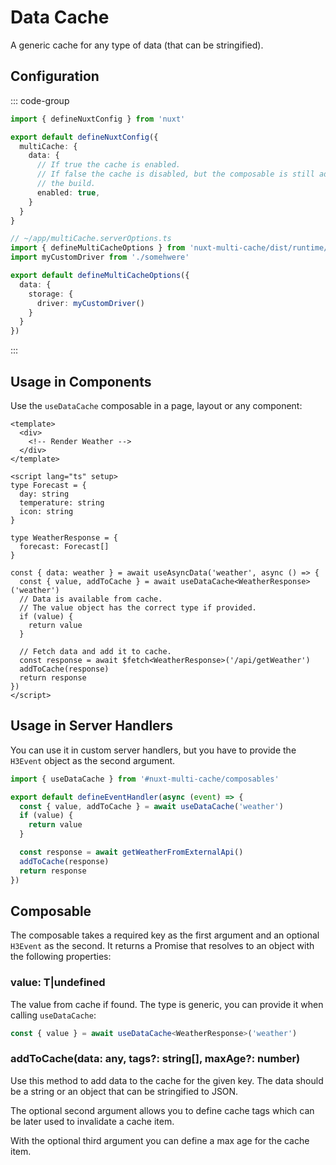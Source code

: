 # Data Cache

A generic cache for any type of data (that can be stringified).

## Configuration

::: code-group

```typescript [nuxt.config.ts]
import { defineNuxtConfig } from 'nuxt'

export default defineNuxtConfig({
  multiCache: {
    data: {
      // If true the cache is enabled.
      // If false the cache is disabled, but the composable is still added to
      // the build.
      enabled: true,
    }
  }
}
```

```typescript [multiCache.serverOptions.ts]
// ~/app/multiCache.serverOptions.ts
import { defineMultiCacheOptions } from 'nuxt-multi-cache/dist/runtime/serverOptions'
import myCustomDriver from './somehwere'

export default defineMultiCacheOptions({
  data: {
    storage: {
      driver: myCustomDriver()
    }
  }
})
```
:::


## Usage in Components

Use the `useDataCache` composable in a page, layout or any component:

```vue
<template>
  <div>
    <!-- Render Weather -->
  </div>
</template>

<script lang="ts" setup>
type Forecast = {
  day: string
  temperature: string
  icon: string
}

type WeatherResponse = {
  forecast: Forecast[]
}

const { data: weather } = await useAsyncData('weather', async () => {
  const { value, addToCache } = await useDataCache<WeatherResponse>('weather')
  // Data is available from cache.
  // The value object has the correct type if provided.
  if (value) {
    return value
  }

  // Fetch data and add it to cache.
  const response = await $fetch<WeatherResponse>('/api/getWeather')
  addToCache(response)
  return response
})
</script>
```

## Usage in Server Handlers

You can use it in custom server handlers, but you have to provide the `H3Event`
object as the second argument.

```typescript
import { useDataCache } from '#nuxt-multi-cache/composables'

export default defineEventHandler(async (event) => {
  const { value, addToCache } = await useDataCache('weather')
  if (value) {
    return value
  }

  const response = await getWeatherFromExternalApi()
  addToCache(response)
  return response
})
```

## Composable

The composable takes a required key as the first argument and an optional
`H3Event` as the second. It returns a Promise that resolves to an object with
the following properties:

### value: T|undefined

The value from cache if found. The type is generic, you can provide it when
calling `useDataCache`:

```typescript
const { value } = await useDataCache<WeatherResponse>('weather')
```

### addToCache(data: any, tags?: string[], maxAge?: number)

Use this method to add data to the cache for the given key. The data should be
a string or an object that can be stringified to JSON.

The optional second argument allows you to define cache tags which can be later
used to invalidate a cache item.

With the optional third argument you can define a max age for the cache item.
